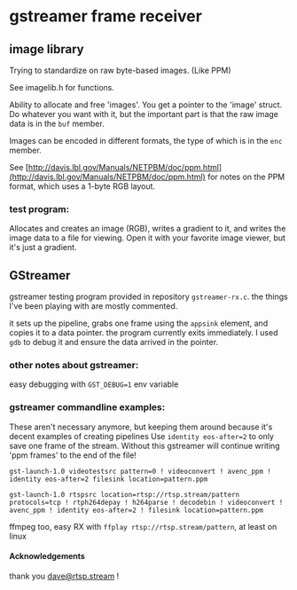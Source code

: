 # gstreamer frame receiver

## image library
Trying to standardize on raw byte-based images. (Like PPM)

See imagelib.h for functions.

Ability to allocate and free 'images'. You get a pointer to the
'image' struct. Do whatever you want with it, but the important
part is that the raw image data is in the `buf` member.

Images can be encoded in different formats, the type of which is in the
`enc` member.

See
[http://davis.lbl.gov/Manuals/NETPBM/doc/ppm.html](http://davis.lbl.gov/Manuals/NETPBM/doc/ppm.html)
for notes on the PPM format, which uses a 1-byte RGB layout.


### test program:
Allocates and creates an image (RGB), writes a gradient to it, and writes the
image data to a file for viewing. Open it with your favorite image viewer, but
it's just a gradient.

## GStreamer

gstreamer testing program provided in repository `gstreamer-rx.c`.
the things I've been playing with are mostly commented.

it sets up the pipeline, grabs one frame using the `appsink` element, and
copies it to a data pointer. the program currently exits immediately. I used
`gdb` to debug it and ensure the data arrived in the pointer.

### other notes about gstreamer:
easy debugging with `GST_DEBUG=1` env variable

### gstreamer commandline examples:
These aren't necessary anymore, but keeping them around because it's decent
examples of creating pipelines
Use `identity eos-after=2` to only save one frame of the stream. Without this
gstreamer will continue writing 'ppm frames' to the end of the file!

`gst-launch-1.0 videotestsrc pattern=0 ! videoconvert ! avenc_ppm ! identity
eos-after=2 filesink location=pattern.ppm`

`gst-launch-1.0 rtspsrc location=rtsp://rtsp.stream/pattern protocols=tcp !
rtph264depay ! h264parse ! decodebin ! videoconvert ! avenc_ppm ! identity
eos-after=2 ! filesink location=pattern.ppm`

ffmpeg too, easy RX with `ffplay rtsp://rtsp.stream/pattern`, at least on linux


#### Acknowledgements
thank you dave@rtsp.stream !
